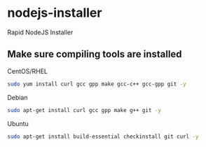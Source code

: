 # nodejs-installer
Rapid NodeJS Installer

## Make sure compiling tools are installed 

CentOS/RHEL
```bash
sudo yum install curl gcc gpp make gcc-c++ gcc-gpp git -y
```

Debian
```bash
sudo apt-get install curl gcc gpp make g++ git -y
```

Ubuntu
```bash
sudo apt-get install build-essential checkinstall git curl -y
```
